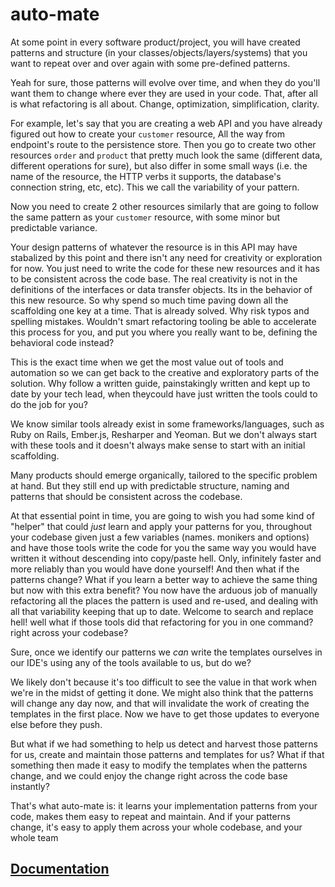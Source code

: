 # auto-mate

At some point in every software product/project, you will have created patterns and structure (in your classes/objects/layers/systems) that you want to repeat over and over again with some pre-defined patterns. 

Yeah for sure, those patterns will evolve over time, and when they do you'll want them to change where ever they are used in your code. That, after all is what refactoring is all about. Change, optimization, simplification, clarity.


For example, let's say that you are creating a web API and you have already figured out how to create your `customer` resource, All the way from endpoint's route to the persistence store. Then you go to create two other resources `order` and `product` that pretty much look the same (different data, different operations for sure), but also differ in some small ways (i.e. the name of the resource, the HTTP verbs it supports, the database's connection string, etc, etc). This we call the variability of your pattern. 

Now you need to create 2 other resources similarly that are going to follow the same pattern as your `customer` resource, with some minor but predictable variance.

Your design patterns of whatever the resource is in this API may have stabalized by this point and there isn't any need for creativity or exploration for now. You just need to write the code for these new resources and it has to be consistent across the code base. The real creativity is not in the definitions of the interfaces or data transfer objects. Its in the behavior of this new resource. So why spend so much time paving down all the scaffolding one key at a time. That is already solved. Why risk typos and spelling mistakes. Wouldn't smart refactoring tooling be able to accelerate this process for you, and put you where you really want to be, defining the behavioral code instead?

This is the exact time when we get the most value out of tools and automation so we can get back to the creative and exploratory parts of the solution. Why follow a written guide, painstakingly written and kept up to date by your tech lead, when theycould have just written the tools could to do the job for you?



We know similar tools already exist in some frameworks/languages, such as Ruby on Rails, Ember.js, Resharper and Yeoman. But we don't always start with these tools and it doesn't always make sense to start with an initial scaffolding. 

Many products should emerge organically, tailored to the specific problem at hand. But they still end up with predictable structure, naming and patterns that should be consistent across the codebase.

At that essential point in time, you are going to wish you had some kind of "helper" that could _just_ learn and apply your patterns for you, throughout your codebase given just a few variables (names. monikers and options) and have those tools write the code for you the same way you would have written it without descending into copy/paste hell. Only, infinitely faster and more reliably than you would have done yourself!
And then what if the patterns change? What if you learn a better way to achieve the same thing but now with this extra benefit? You now have the arduous job of manually refactoring all the places the pattern is used and re-used, and dealing with all that variability keeping that up to date. Welcome to search and replace hell! well what if those tools did that refactoring for you in one command? right across your codebase?

Sure, once we identify our patterns we _can_ write the templates ourselves in our IDE's using any of the tools available to us, but do we? 

We likely don't because it's too difficult to see the value in that work when we're in the midst of getting it done. We might also think that the patterns will change any day now, and that will invalidate the work of creating the templates in the first place. Now we have to get those updates to everyone else before they push.  

But what if we had something to help us detect and harvest those patterns for us, create and maintain those patterns and templates for us? What if that something then made it easy to modify the templates when the patterns change, and we could enjoy the change right across the code base instantly?

That's what auto-mate is: it learns your implementation patterns from your code, makes them easy to repeat and maintain. And if your patterns change, it's easy to apply them across your whole codebase, and your whole team

## [Documentation](https://github.com/jezzsantos/auto-mate/wiki/Home)
